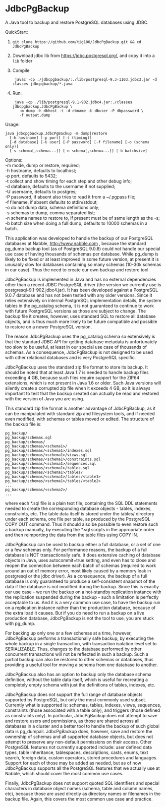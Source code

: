 ﻿JdbcPgBackup
============

A Java tool to backup and restore PostgreSQL databases using JDBC.

QuickStart:

1. `git clone https://github.com/tig100/JdbcPgBackup.git && cd JdbcPgBackup`
1. Download jdbc lib from https://jdbc.postgresql.org/, and copy it into a `lib` folder
1. Compile

        javac -cp ./jdbcpgbackup/:./lib/postgresql-9.3-1103.jdbc3.jar -d classes jdbcpgbackup/*.java
1. Run:

        java -cp ./lib/postgresql-9.1-902.jdbc4.jar:./classes jdbcpgbackup.JdbcPgBackup \
          -m dump -h dbhost -t -d dbname -U dbuser -P dbpassword \
          -f output.dump

Usage:  

```
java jdbcpgbackup.JdbcPgBackup -m dump|restore 
  [-h hostname] [-p port] [-t (timing)] 
  [-d database] [-U user] [-P password] [-f filename] [-o (schema only)] 
  [-s schema[,schema...]] [-n schema[,schema...]] [-b batchsize]
```

Options:  
-m mode, dump or restore, required;  
-h hostname, defaults to localhost;  
-p port, defaults to 5432;  
-t collect and show timing for each step and other debug info;  
-d database, defaults to the username if not supplied;  
-U username, defaults to postgres;  
-P password, if absent also tries to read it from a ~/.pgpass file;  
-f filename, if absent defaults to stdin/stdout;  
-o do not dump data, schema definitions only;  
-s schemas to dump, comma separated list;  
-n schema names to restore to, if present must be of same length as the -s;  
-b batch size when doing a full dump, defaults to 10000 schemas in a batch.  


This application was developed to handle the backup of our PostgreSQL 
databases at Nabble, http://www.nabble.com , because the standard 
pg_dump backup tool (as of PostgreSQL 9.0.8) could not handle our special 
use case of having thousands of schemas per database. While pg_dump is 
likely to be fixed or at least improved in some future version, at 
present it is unusably slow for databases containing so many schemas 
(10-30k schemas in our case). Thus the need to create our own backup and 
restore tool.

JdbcPgBackup is implemented in Java and has no external dependencies 
other than a recent JDBC PostgreSQL driver (the version we currently use 
is postgresql-9.1-902.jdbc4.jar). It has been developed against a 
PostgreSQL 9.0.7 database and has not been tested with any older 
versions. Since it relies extensively on internal PostgreSQL 
implementation details, the system tables in the pg_catalog schema, it 
is not guaranteed to continue to work with future PostgreSQL versions as 
those are subject to change. The backup file it creates, however, uses 
standard SQL to restore all database objects, and is thus much more 
likely to be future compatible and possible to restore on a newer 
PostgreSQL version.

The reason JdbcPgBackup uses the pg_catalog schema so extensively is 
that the standard JDBC API for getting database metadata is 
unfortunately too slow to be useful, at least in our special use case of 
thousands of schemas. As a consequence, JdbcPgBackup is not designed to 
be used with other relational databases and is very PostgreSQL specific.

JdbcPgBackup uses the standard zip file format to store its backup. It 
should be noted that at least Java 1.7 is needed to handle backup files 
exceeding 4 GB, because such files require support for the ZIP64 
extensions, which is not present in Java 1.6 or older. Such Java 
versions will silently create a corrupted zip file when it exceeds 4 GB, 
so it is always important to test that the backup created can actually 
be read and restored with the version of Java you are using.

This standard zip file format is another advantage of JdbcPgBackup, as 
it can be manipulated with standard zip and filesystem tools, and if 
needed even modified, with schemas or tables moved or edited. The 
structure of the backup file is:

    pg_backup/  
    pg_backup/schemas.sql  
    pg_backup/schemas/  
    pg_backup/schemas/<schema1>/  
    pg_backup/schemas/<schema1>/indexes.sql  
    pg_backup/schemas/<schema1>/views.sql  
    pg_backup/schemas/<schema1>/constraints.sql  
    pg_backup/schemas/<schema1>/sequences.sql  
    pg_backup/schemas/<schema1>/tables.sql  
    pg_backup/schemas/<schema1>/tables/  
    pg_backup/schemas/<schema1>/tables/<table1>  
    pg_backup/schemas/<schema1>/tables/<table2>  
    ...  
    pg_backup/schemas/<schema2>/  
    ...  

where each *.sql file is a plain text file, containing the SQL DDL 
statements needed to create the corresponding database objects - tables, 
indexes, constraints, etc. The table data itself is stored under the 
tables/ directory under each schema, one file per table, as produced by 
the PostgreSQL COPY OUT command. Thus it should also be possible to even 
restore such a backup manually, by executing the *.sql scripts in the 
appropriate order and then reimporting the data from the table files 
using COPY IN.


JdbcPgBackup can be used to backup either a full database, or a set of 
one or a few schemas only. For performance reasons, the backup of a full 
database is NOT transactionally safe. It does extensive caching of 
database objects in Java, uses autocommit=true setting, and even has to 
close and reopen the connection between each batch of schemas (required 
to work around an out of memory error, most likely caused by a memory 
leak in postgresql or the jdbc driver). As a consequence, the backup of 
a full database is only guaranteed to produce a self-consistent snapshot 
of the data if the database is not modified during the backup. Since 
this is exactly our use case - we run the backup on a hot-standby 
replication instance with the replication suspended during the backup - 
such a limitation is perfectly acceptable to us. And it is a very 
common use case, to have the backup run on a replication instance rather 
than the production database, because of the extra load it causes. But 
if you do need to run a backup on a live production database, JdbcPgBackup 
is not the tool to use, you are stuck with pg_dump.

For backing up only one or a few schemas at a time, however, JdbcPgBackup 
performs a transactionally safe backup, by executing the whole backup in 
a single transaction, with transaction isolation level set to 
SERIALIZABLE. Thus, changes to the database performed by other concurrent 
transactions will not be reflected in such a backup. Such a partial 
backup can also be restored to other schemas or databases, thus 
providing a useful tool for moving a schema from one database to 
another.

JdbcPgBackup also has an option to backup only the database schema 
definition, without the table data itself, which is useful for 
recreating a completely empty schema with just the definitions of 
tables, indexes, etc.

JdbcPgBackup does not support the full range of database objects supported
by PostgreSQL, but only the most commonly used subset. Currently what is 
supported is: schemas, tables, indexes, views, sequences, constraints 
(those associated with a table only), and triggers (those defined as 
constraints only). In particular, JdbcPgBackup does not attempt to save and 
restore users and permissions, as those are shared across all databases in 
a cluster and a better tool to handle the backup of such global data is 
pg_dumpall. JdbcPgBackup does, however, save and restore the ownership of 
schemas and all supported database objects, but does not attempt to preserve 
any non-default permissions on their access. 
Other PostgreSQL features not currently supported include: user defined 
data types, table inheritance, tablespaces, descriptions, casts, enums, 
text search, foreign data, custom operators, stored procedures and languages.
Support for each of those may be added as needed, but as of now JdbcPgBackup 
supports all the PostgreSQL features that we actually use at Nabble, which 
should cover the most common use cases.

Finally, JdbcPgBackup does not support quoted SQL identifiers and special
characters in database object names (schema, table and column names, etc), 
because those are used directly as directory names or filenames in the backup 
file. Again, this covers the most common use case and practice.
